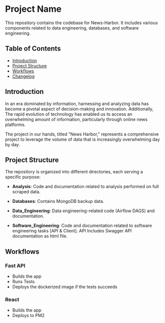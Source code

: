 # Project Name

This repository contains the codebase for News-Harbor. It includes various components related to data engineering, databases, and software engineering.

## Table of Contents

- [Introduction](#introduction)
- [Project Structure](#project-structure)
- [Workflows](#workflows)
- [Changelog](#changelog)

## Introduction

In an era dominated by information, harnessing and analyzing data has become a pivotal aspect of decision-making and innovation. Additionally, The rapid evolution of technology has enabled us to access an overwhelming amount of information, particularly through online news platforms.

The project in our hands, titled "News Harbor," represents a comprehensive project to leverage  the volume of data that is increasingly overwhelming day by day.

## Project Structure

The repository is organized into different directories, each serving a specific purpose:

- **Analysis**: Code and documentation related to analysis performed on full scraped data.

- **Databases**: Contains MongoDB backup data.

- **Data_Engineering**: Data engineering-related code (Airflow DAGS) and documentation.

- **Software_Engineering**: Code and documentation related to software engineering tasks [API & Client]. API Includes Swagger API documentation as html file.

## Workflows

### Fast API
- Builds the app
- Runs Tests
- Deploys the dockerized image if the tests succeeds

### React
- Builds the app
- Deploys to PM2



